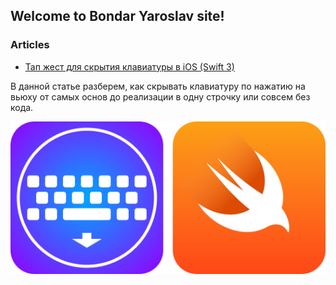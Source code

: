 ## Welcome to Bondar Yaroslav site!

### Articles

- [Тап жест для скрытия клавиатуры в iOS (Swift 3)](./keyboardTapGesture/index.md)

В данной статье разберем, как скрывать клавиатуру по нажатию на вьюху от самых основ до реализации в одну строчку или совсем без кода.

![kdpv](https://raw.githubusercontent.com/bonyadmitr/KeyboardHideManager/develop/Resources/kdpv.png)

